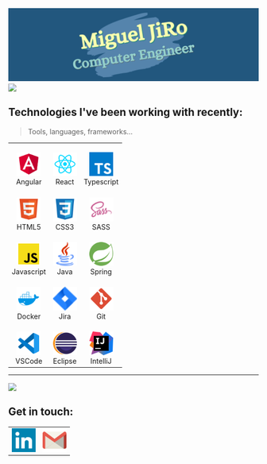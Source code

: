 <img src="./images/intro2.png">

<img align="center" src="https://media1.giphy.com/media/iDbDicWr95THaVsuIF/giphy.gif" width="128px">

## Technologies I've been working with recently:

> Tools, languages, frameworks...

<table align="center" cellpadding="0" cellspacing="0" width="100%">
  <tr>
    <td align="center"><br /><img src="./images/angular.svg" width="48px"/><br />Angular</td>
    <td align="center"><br /><img src="./images/react.svg" width="48px"/><br />React</td>
    <td align="center"><br /><img src="./images/typescript.svg" width="48px"/><br />Typescript</td>
  </tr>
  <tr>
    <td align="center"><br /><img src="./images/html5.svg" width="48px"/><br />HTML5</td>
    <td align="center"><br /><img src="./images/css3.svg" width="48px"/><br />CSS3</td>
    <td align="center"><br /><img src="./images/sass.svg" width="48px"/><br />SASS</td>
  </tr>
  <tr>
    <td align="center"><br /><img src="./images/js.svg" width="48px"/><br />Javascript</td>
    <td align="center"><br /><img src="./images/java.svg" width="48px"/><br />Java</td>
    <td align="center"><br /><img src="./images/spring.svg" width="48px"/><br />Spring</td>
  </tr>
  <tr>
    <td align="center"><br /><img src="./images/docker.svg" width="48px"/><br />Docker</td>
    <td align="center"><br /><img src="./images/jira.svg" width="48px"/><br />Jira</td>
    <td align="center"><br /><img src="./images/git.svg" width="48px"/><br />Git</td>
  </tr>
   <tr>
    <td align="center"><br /><img src="./images/vscode.svg" width="48px"/><br />VSCode</td>
    <td align="center"><br /><img src="./images/eclipseide.svg" width="48px"/><br />Eclipse</td>
    <td align="center"><br /><img src="./images/intellijidea.svg" width="48px"/><br />IntelliJ</td>
  </tr>
</table>

---

<img align="center" src="https://media1.giphy.com/media/hqU2KkjW5bE2v2Z7Q2/giphy.gif" width="256px">

## Get in touch:

<table>
  <tr>
    <td align="left">
        <a href="https://www.linkedin.com/in/miguel-jiroz/" target="blank">
            <img src="./images/linkedin.svg" width="48px" />
        </a> 
    </td>
    <td align="left">
        <a href="mailto:migueljiroz@gmail.com" target="blank">
            <img src="./images/gmail.svg" width="48px" />
        </a> 
    </td>
  </tr>
</table>
    